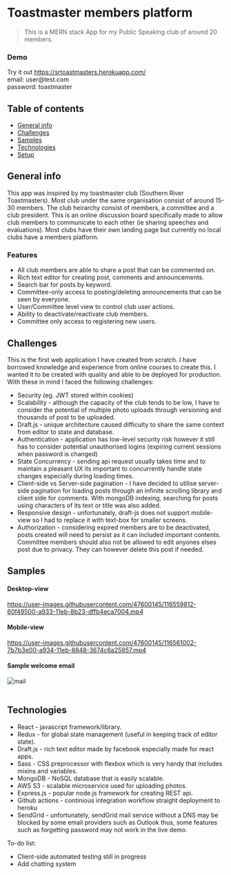 
# Toastmaster members platform
> This is a MERN stack App for my Public Speaking club of around 20 members.

### Demo
Try it out https://srtoastmasters.herokuapp.com/ <br>
email: user@<span>test.com</span>\
password: toastmaster

## Table of contents
* [General info](#general-info)
* [Challenges](#challenges)
* [Samples](#samples)
* [Technologies](#technologies)
* [Setup](#setup)

## General info
This app was inspired by my toastmaster club (Southern River Toastmasters). Most club under the same organisation consist of around 15-30 members. The club heirarchy consist of members, a committee and a club president. This is an online discussion board specifically made to allow club members to communicate to each other (ie sharing speeches and evaluations). Most clubs have their own landing page but currently no local clubs have a members platform.

### Features
- All club members are able to share a post that can be commented on.
- Rich text editor for creating post, comments and announcements.
- Search bar for posts by keyword.
- Committee-only access to posting/deleting announcements that can be seen by everyone.
- User/Committee level view to control club user actions.
- Ability to deactivate/reactivate club members.
- Committee only access to registering new users.

## Challenges
This is the first web application I have created from scratch. I have borrowed knowledge and experience from online courses to create this. I wanted it to be created with quality and able to be deployed for production. With these in mind I faced the following challenges:
- Security (eg. JWT stored within cookies)
- Scalability - although the capacity of the club tends to be low, I have to consider the potential of multiple photo uploads through versioning and thousands of post to be uploaded.
- Draft.js - unique architecture caused difficulty to share the same context from editor to state and database.
- Authentication - application has low-level security risk however it still has to consider potential unauthorised logins (expiring current sessions when password is changed)
- State Concurrency - sending api request usually takes time and to maintain a pleasant UX its important to concurrently handle state changes especially during loading times.
- Client-side vs Server-side pagination - I have decided to utilise server-side pagination for loading posts through an infinite scrolling library and client side for comments. With mongoDB indexing, searching for posts using characters of its text or title was also added.
- Responsive design - unfortunately, draft-js does not support mobile-view so I had to replace it with text-box for smaller screens.
- Authorization - considering expired members are to be deactivated, posts created will need to persist as it can included important contents. Committee members should also not be allowed to edit anyones elses post due to privacy. They can however delete this post if needed.

## Samples
#### Desktop-view
https://user-images.githubusercontent.com/47600145/116559812-60f49500-a933-11eb-8b23-dffb4eca7004.mp4

#### Mobile-view
https://user-images.githubusercontent.com/47600145/116561002-7b7b3e00-a934-11eb-8848-3674c6a25857.mp4

#### Sample welcome email
![mail](https://user-images.githubusercontent.com/47600145/116596561-17b63c80-a957-11eb-8667-62b3acdcefb0.png)
<br><br>


## Technologies
* React - javascript framework/library.
* Redux - for global state management (useful in keeping track of editor state).
* Draft.js - rich text editor made by facebook especially made for react apps.
* Sass - CSS preprocessor with flexbox which is very handy that includes mixins and variables.
* MongoDB - NoSQL database that is easily scalable.
* AWS S3 - scalable microservice used for uploading photos.
* Express.js - popular node.js framework for creating REST api.
* Github actions - continious integration workflow straight deployment to heroku
* SendGrid - unfortunately, sendGrid mail service without a DNS may be blocked by some email providers such as Outlook thus, some features such as forgetting password may not work in the live demo.

To-do list:
* Client-side automated testing still in progress
* Add chatting system
